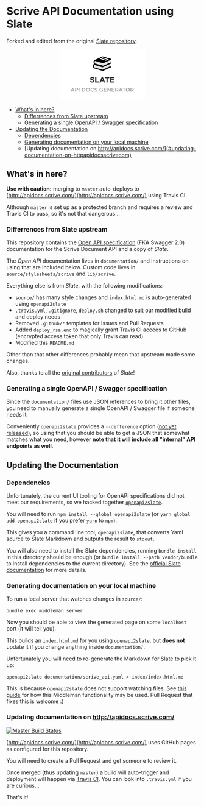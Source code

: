 # Scrive API Documentation using Slate

Forked and edited from the original
[Slate repository](https://github.com/lord/slate).

<p align="center">
  <img src="https://raw.githubusercontent.com/lord/img/master/logo-slate.png" alt="Slate: API Documentation Generator" width="226">
</p>

<!-- Generate toc with `markdown-toc -i README.md` -->

<!-- toc -->

- [What's in here?](#whats-in-here)
  * [Differrences from Slate upstream](#differrences-from-slate-upstream)
  * [Generating a single OpenAPI / Swagger specification](#generating-a-single-openapi--swagger-specification)
- [Updating the Documentation](#updating-the-documentation)
  * [Dependencies](#dependencies)
  * [Generating documentation on your local machine](#generating-documentation-on-your-local-machine)
  * [Updating documentation on http://apidocs.scrive.com/](#updating-documentation-on-httpapidocsscrivecom)

<!-- tocstop -->

## What's in here?

**Use with caution:**
merging to `master` auto-deploys to
[http://apidocs.scrive.com/](http://apidocs.scrive.com/) using Travis CI.

Although `master` is set up as a protected branch and requires a review and
Travis CI to pass, so it's not that dangerous...

### Differrences from Slate upstream

This repository contains the [Open API specification](https://www.openapis.org/)
(FKA Swagger 2.0)
documentation for the Scrive Document API and a copy of _Slate_.

The _Open API_ documentation lives in `documentation/` and instructions on using
that are included below. Custom code lives in `source/stylesheets/scrive` and
`lib/scrive`.

Everything else is from _Slate_, with the following modifications:

* `source/` has many style changes and `index.html.md` is auto-generated using
  `openapi2slate`
* `.travis.yml`, `.gitignore`, `deploy.sh` changed to suit our modified build
  and deploy needs
* Removed `.github/*` templates for Issues and Pull Requests
* Added `deploy_rsa.enc` to magically grant Travis CI accces to GitHub
  (encrypted access token that only Travis can read)
* Modified this `README.md`

Other than that other differences probably mean that upstream made some changes.

Also, thanks to all the
[original contributors](https://github.com/lord/slate#contributors) of _Slate_!

### Generating a single OpenAPI / Swagger specification

Since the `documentation/` files use JSON references to bring it other files,
you need to manually generate a single OpenAPI / Swagger file if someone needs it.

Conveniently `openapi2slate` provides a `--difference` option ([not yet
released](https://github.com/scrive/openapi2slate/pull/6)), so using that you
should be able to get a JSON that somewhat matches what you need, however
**note that it will include all "internal" API endpoints as well**.

## Updating the Documentation

### Dependencies

Unfortunately, the current UI tooling for OpenAPI specifications did not meet
our requirements, so we hacked together
[`openapi2slate`](https://www.npmjs.com/package/openapi2slate).

You will need to run `npm install --global openapi2slate`
(or `yarn global add openapi2slate` if you prefer [`yarn`](https://yarnpkg.com/en/) to `npm`).

This gives you a command line tool, `openapi2slate`, that converts Yaml source to
Slate Markdown and outputs the result to `stdout`.

You will also need to install the Slate dependencies, running `bundle install`
in this directory should be enough (or `bundle install --path vendor/bundle`
to install dependencies to the current directory). See the
[official Slate documentation](https://github.com/lord/slate#getting-started-with-slate)
for more details.

### Generating documentation on your local machine

To run a local server that watches changes in `source/`:

```
bundle exec middleman server
```

Now you should be able to view the generated page on some `localhost` port (it
will tell you).

This builds an `index.html.md` for you using `openapi2slate`, but **does not**
update it if you change anything inside `documentation/`.

Unfortunately you will need to re-generate the Markdown for Slate to pick it up:

```
openapi2slate documentation/scrive_api.yaml > index/index.html.md
```

This is because `openapi2slate` does not support watching files.
See [this guide](https://rossta.net/blog/using-webpack-with-middleman.html) for
how this Middleman functionality may be used.
Pull Request that fixes this is welcome :)

### Updating documentation on http://apidocs.scrive.com/

<p>
  <a href="https://travis-ci.org/scrive/scrive-apidocs">
    <img src="https://travis-ci.org/scrive/scrive-apidocs.svg?branch=master" alt="Master Build Status">
  </a>
</p>

[http://apidocs.scrive.com/](http://apidocs.scrive.com/) uses GitHub pages as
configured for this repository.

You will need to create a Pull Request and get someone to review it.

Once merged (thus updating `master`)  a build will auto-trigger and deployment
will happen via [Travis CI](https://travis-ci.org/scrive/scrive-apidocs).  You
can look into `.travis.yml` if you are curious...

That's it!
